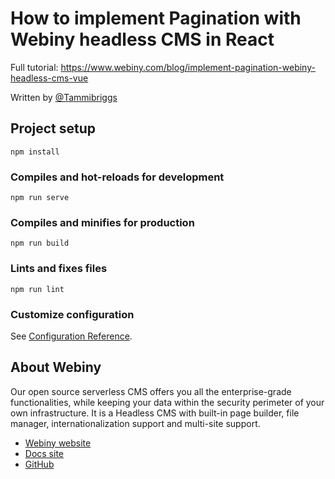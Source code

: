 
# How to implement Pagination with Webiny headless CMS in React

Full tutorial: https://www.webiny.com/blog/implement-pagination-webiny-headless-cms-vue

Written by [@Tammibriggs](https://github.com/Tammibriggs/)

## Project setup
```
npm install
```

### Compiles and hot-reloads for development
```
npm run serve
```

### Compiles and minifies for production
```
npm run build
```

### Lints and fixes files
```
npm run lint
```

### Customize configuration
See [Configuration Reference](https://cli.vuejs.org/config/).

## About Webiny

Our open source serverless CMS offers you all the enterprise-grade functionalities, while keeping your data within the security perimeter of your own infrastructure. It is a Headless CMS with built-in page builder, file manager, internationalization support and multi-site support.

- [Webiny website](https://www.webiny.com)
- [Docs site](https://www.webiny.com/docs/)
- [GitHub](https://github.com/webiny/webiny-js)